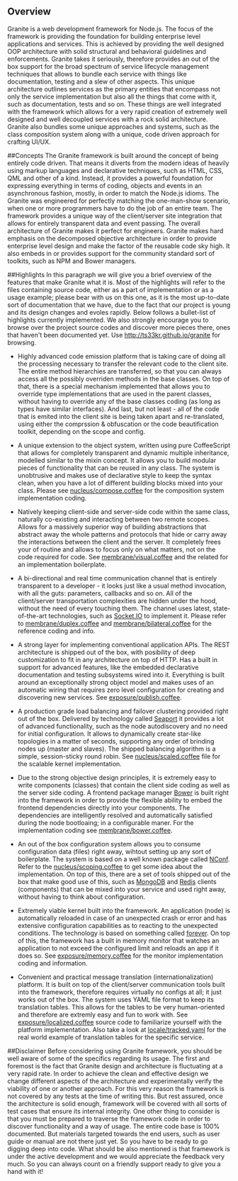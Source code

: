 ## Overview
Granite is a web development framework for Node.js. The focus of
the framework is providing the foundation for building enterprise
level applications and services. This is achieved by providing the
well designed OOP architecture with solid structural and behavioral
guidelines and enforcements. Granite takes it seriously, therefore
provides an out of the box support for the broad spectrum of service
lifecycle management techniques that allows to bundle each service
with things like documentation, testing and a slew of other aspects.
This unique architecture outlines services as the primary entities
that encompass not only the service implementation but also all the
things that come with it, such as documentation, tests and so on.
These things are well integrated with the framework which allows for
a very rapid creation of extremely well designed and well decoupled
services with a rock solid architecture. Granite also bundles some
unique approaches and systems, such as the class composition system
along with a unique, code driven approach for crafting UI/UX.

##Concepts
The Granite framework is built around the concept of being entirely
code driven. That means it diverts from the modern ideas of heavily
using markup languages and declarative techniques, such as HTML, CSS,
QML and other of a kind. Instead, it provides a powerful foundation
for expressing everything in terms of coding, objects and events in
an asynchronous fashion, mostly, in order to match the Node.js idioms.
The Granite was engineered for perfectly matching the one-man-show
scenario, when one or more programmers have to do the job of an entire
team. The framework provides a unique way of the client/server site
integration that allows for entirely transparent data and event passing.
The overall architecture of Granite makes it perfect for engineers.
Granite makes hard emphasis on the decomposed objective architecture
in order to provide enterprise level design and make the factor of
the reusable code sky high. It also embeds in or provides support for
the community standard sort of toolkits, such as NPM and Bower managers.

##Highlights
In this paragraph we will give you a brief overview of the features
that make Granite what it is. Most of the highlights will refer to
the files containing source code, either as a part of implementation
or as a usage example; please bear with us on this one, as it is the
most up-to-date sort of documentation that we have, due to the fact
that our project is young and its design changes and evoles rapidly.
Below follows a bullet-list of highlights currently implemented. We
also strongly encourage you to browse over the project source codes
and discover more pieces there, ones that haven't been documented yet.
Use http://ts33kr.github.io/granite for browsing.

  + Highly advanced code emission platform that is taking care of
  doing all the processing necessary to transfer the relevant code
  to the client site. The entire method hierarchies are transferred,
  so that you can always access all the possibly overriden methods
  in the base classes. On top of that, there is a special mechanism
  implemented that allows you to override type implementations that
  are used in the parent classes, without having to override any of
  the base classes coding (as long as types have similar interfaces).
  And last, but not least - all of the code that is emited into the
  client site is being taken apart and re-translated, using either
  the comprssion & obfuscation or the code beautification toolkit,
  depending on the scope and config.

  + A unique extension to the object system, written using pure
  CoffeeScript that allows for completely transparent and dynamic
  multiple inheritance, modelled similar to the mixin concept. It
  allows you to build modular pieces of functionality that can be
  reused in any class. The system is unobtrusive and makes use of
  declarative style to keep the syntax clean, when you have a lot
  of different building blocks mixed into your class. Please see
  [nucleus/compose.coffee](library/nucleus/compose.coffee) for
  the composition system implementation coding.

  + Natively keeping client-side and server-side code within the
  same class, naturally co-existing and interacting between two
  remote scopes. Allows for a massively superior way of building
  abstractions that abstract away the whole patterns and protocols
  that hide or carry away the interactions between the client and
  the server. It completely frees your of routine and allows to
  focus only on what matters, not on the code required for code.
  See [membrane/visual.coffee](library/membrane/visual.coffee)
  and the related for an implementation boilerplate.

  + A bi-directional and real time communication channel that is
  entirely transparent to a developer - it looks just like a usual
  method invocation, with all the guts: parameters, callbacks and
  so on. All of the client/server transportation complexities are
  hidden under the hood, without the need of every touching them.
  The channel uses latest, state-of-the-art technologies, such as
  [Socket.IO](http://socket.io) to implement it. Please refer to
  [membrane/duplex.coffee](library/membrane/duplex.coffee) and
  [membrane/bilateral.coffee](library/membrane/bilateral.coffee)
  for the reference coding and info.

  + A strong layer for implementing conventional application APIs.
  The REST architecture is shipped out of the box, with posibility
  of deep customization to fit in any architecture on top of HTTP.
  Has a built in support for advanced features, like the embedded
  declarative documentation and testing subsystems wired into it.
  Everything is built around an exceptionally strong object model
  and makes uses of an automatic wiring that requires zero level
  configuration for creating and discovering new services. See
  [exposure/publish.coffee](library/exposure/publish.coffee).

  + A production grade load balancing and failover clustering
  provided right out of the box. Delivered by technology called
  [Seaport](https://github.com/substack/seaport) it provides a
  lot of advanced functionality, such as the node autodiscovery
  and no need for initial configuration. It allows to dynamically
  create star-like topologies in a matter of seconds, supporting
  any order of brinding nodes up (master and slaves). The shipped
  balancing algorithm is a simple, session-sticky round robin. See
  [nucleus/scaled.coffee](library/nucleus/scaled.coffee) file for
  the scalable kernel implementation.

  + Due to the strong objective design principles, it is extremely
  easy to write components (classes) that contain the client side
  coding as well as the server side coding. A frontend package manager
  [Bower](http://bower.io) is built right into the framework in order
  to provide the flexible ability to embed the frontend dependencies
  directly into your components. The dependencies are intelligently
  resolved and automatically satisfied during the node bootloaing;
  in a configurable maner. For the implementation coding see
  [membrane/bower.coffee](library/membrane/bower.coffee).

  + An out of the box configuration system allows you to consume
  configuration data (files) right away, wihtout setting up any
  sort of boilerplate. The system is based on a well known package
  called [NConf](https://github.com/flatiron/nconf). Refer to the
  [nucleus/scoping.coffee](library/nucleus/scoping.coffee) to get
  some idea about the implementation. On top of this, there are a
  set of tools shipped out of the box that make good use of this,
  such as [MongoDB](http://mongodb.org) and [Redis](http://redis.io)
  clients (components) that can be mixed into your service and
  used right away, without having to think about configuration.

  + Extremely viable kernel built into the framework. An application
  (node) is automatically reloaded in case of an unexpected crash or
  error and has extensive configuration capabilities as to reacting
  to the unexpected conditions. The technology is based on something
  called [forever](https://github.com/nodejitsu/forever). On top of
  this, the framework has a built in memory monitor that watches an
  application to not exceed the configured limit and reloads an app
  if it does so. See [exposure/memory.coffee](library/exposure/memory.coffee)
  for the monitor implementation coding and information.

  + Convenient and practical message translation (internationalization)
  platform. It is built on top of the client/server communication tools
  built into the framework, therefore requires virtually no configs at
  all; it just works out of the box. The system uses YAML file format
  to keep its translation tables. This allows for the tables to be very
  human-oriented and therefore are extremly easy and fun to work with.
  See [exposure/localized.coffee](library/exposure/localized.coffee)
  source code to familiarize yourself with the platform implementation.
  Also take a look at [locale/tracked.yaml](locale/tracked.yaml) for
  the real world example of translation tables for the specific service.

##Disclaimer
Before considering using Granite framework, you should be well aware
of some of the specifics regarding its usage. The first and foremost
is the fact that Granite design and architecture is fluctuating at
a very rapid rate. In order to achieve the clean and effective design
we change different aspects of the architecture and experimentally
verify the viability of one or another approach. For this very reason
the framework is not covered by any tests at the time of writing this.
But rest assured, once the architecture is solid enough, framework
will be covered with all sorts of test cases that ensure its internal
integrity. One other thing to consider is that you must be prepared to
traverse the framework code in order to discover functionality and a
way of usage. The entire code base is 100% documented. But materials
targeted towards the end users, such as user guide or manual are not
there just yet. So you have to be ready to go digging deep into code.
What should be also mentioned is that framework is under the active
development and we would appreciate the feedback very much. So you
can always count on a friendly support ready to give you a hand with it!

